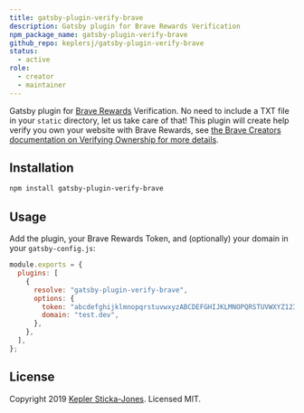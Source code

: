 ```yaml
---
title: gatsby-plugin-verify-brave
description: Gatsby plugin for Brave Rewards Verification
npm_package_name: gatsby-plugin-verify-brave
github_repo: keplersj/gatsby-plugin-verify-brave
status:
  - active
role:
  - creator
  - maintainer
---
```


Gatsby plugin for [Brave Rewards](https://creators.brave.com/) Verification. No need to include a TXT file in your `static` directory, let us take care of that! This plugin will create help verify you own your website with Brave Rewards, see [the Brave Creators documentation on Verifying Ownership for more details](https://support.brave.com/hc/en-us/articles/360018210951-How-do-I-verify-my-website-or-domain-with-Brave-Payments-Video-Tutorial-).

## Installation

```bash
npm install gatsby-plugin-verify-brave
```

## Usage

Add the plugin, your Brave Rewards Token, and (optionally) your domain in your `gatsby-config.js`:

```js
module.exports = {
  plugins: [
    {
      resolve: "gatsby-plugin-verify-brave",
      options: {
        token: "abcdefghijklmnopqrstuvwxyzABCDEFGHIJKLMNOPQRSTUVWXYZ1234567890",
        domain: "test.dev",
      },
    },
  ],
};
```

## License

Copyright 2019 [Kepler Sticka-Jones](https://keplersj.com/). Licensed MIT.
